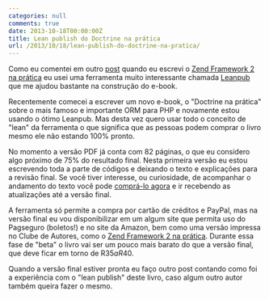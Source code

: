 ```yaml
---
categories: null
comments: true
date: 2013-10-18T00:00:00Z
title: Lean publish do Doctrine na prática
url: /2013/10/18/lean-publish-do-doctrine-na-pratica/
---
```


Como eu comentei em outro [post](http://eltonminetto.net/blog/2012/11/29/escrevendo-um-livro-do-modo-nerd/) quando eu escrevi o [Zend Framework 2 na prática](http://www.zfnapratica.com.br) eu usei uma ferramenta muito interessante chamada [Leanpub](http://leanpub.com) que me ajudou bastante na construção do e-book. 

Recentemente comecei a escrever um novo e-book, o "Doctrine na prática" sobre o mais famoso e importante ORM para PHP e novamente estou usando o ótimo Leanpub. Mas desta vez quero usar todo o conceito de "lean" da ferramenta o que significa que as pessoas podem comprar o livro mesmo ele não estando 100% pronto. 

No momento a versão PDF já conta com 82 páginas, o que eu considero algo próximo de 75% do resultado final. Nesta primeira versão eu estou escrevendo toda a parte de códigos e deixando o texto e explicações para a revisão final. Se você tiver interesse, ou curiosidade, de acompanhar o andamento do texto você pode [comprá-lo agora](https://leanpub.com/doctrine-na-pratica) e ir recebendo as atualizações até a versão final. 

A ferramenta só permite a compra por cartão de créditos e PayPal, mas na versão final eu vou disponibilizar em um algum site que permita uso do Pagseguro (boletos!) e no site da Amazon, bem como uma versão impressa no Clube de Autores, como o [Zend Framework 2 na prática](https://clubedeautores.com.br/book/141791--Zend_Framework_2_na_pratica). Durante essa fase de "beta" o livro vai ser um pouco mais barato do que a versão final, que deve ficar em torno de R$35 a R$40. 

Quando a versão final estiver pronta eu faço outro post contando como foi a experiência com o "lean publish" deste livro, caso algum outro autor também queira fazer o mesmo. 